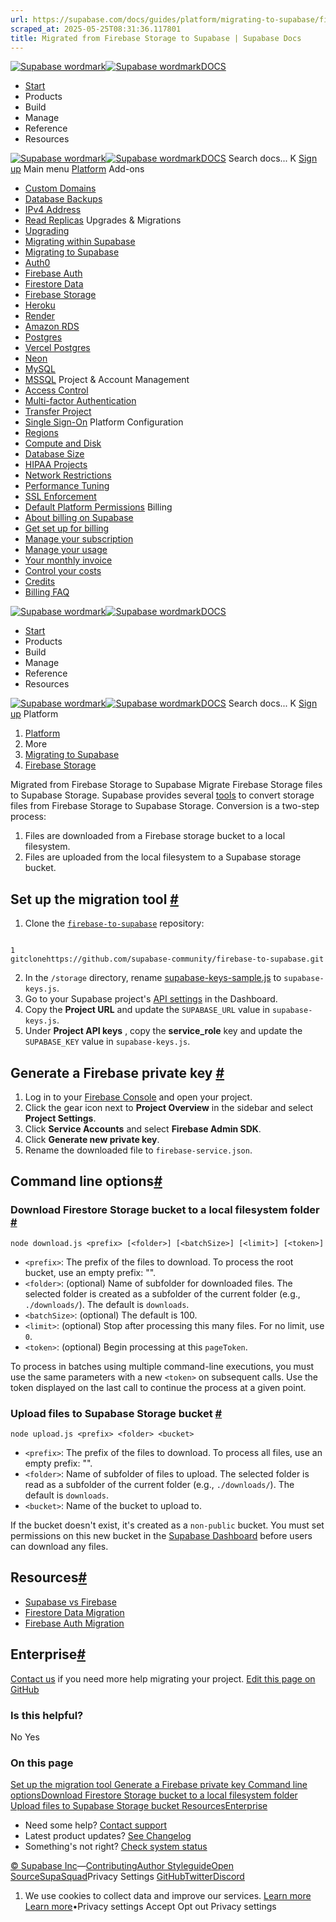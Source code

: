 ```yaml
---
url: https://supabase.com/docs/guides/platform/migrating-to-supabase/firebase-storage
scraped_at: 2025-05-25T08:31:36.117801
title: Migrated from Firebase Storage to Supabase | Supabase Docs
---
```


[![Supabase wordmark](https://supabase.com/docs/_next/image?url=%2Fdocs%2Fsupabase-dark.svg&w=256&q=75)![Supabase wordmark](https://supabase.com/docs/_next/image?url=%2Fdocs%2Fsupabase-light.svg&w=256&q=75)DOCS](https://supabase.com/docs)
  * [Start](https://supabase.com/docs/guides/getting-started)
  * Products 
  * Build 
  * Manage 
  * Reference 
  * Resources 


[![Supabase wordmark](https://supabase.com/docs/_next/image?url=%2Fdocs%2Fsupabase-dark.svg&w=256&q=75)![Supabase wordmark](https://supabase.com/docs/_next/image?url=%2Fdocs%2Fsupabase-light.svg&w=256&q=75)DOCS](https://supabase.com/docs)
Search docs...
K
[Sign up](https://supabase.com/dashboard)
Main menu
[Platform](https://supabase.com/docs/guides/platform)
Add-ons
  * [Custom Domains](https://supabase.com/docs/guides/platform/custom-domains)
  * [Database Backups](https://supabase.com/docs/guides/platform/backups)
  * [IPv4 Address](https://supabase.com/docs/guides/platform/ipv4-address)
  * [Read Replicas](https://supabase.com/docs/guides/platform/read-replicas)
Upgrades & Migrations
  * [Upgrading](https://supabase.com/docs/guides/platform/upgrading)
  * [Migrating within Supabase](https://supabase.com/docs/guides/platform/migrating-within-supabase)
  * [Migrating to Supabase](https://supabase.com/docs/guides/platform/migrating-to-supabase)
  * [Auth0](https://supabase.com/docs/guides/platform/migrating-to-supabase/auth0)
  * [Firebase Auth](https://supabase.com/docs/guides/platform/migrating-to-supabase/firebase-auth)
  * [Firestore Data](https://supabase.com/docs/guides/platform/migrating-to-supabase/firestore-data)
  * [Firebase Storage](https://supabase.com/docs/guides/platform/migrating-to-supabase/firebase-storage)
  * [Heroku](https://supabase.com/docs/guides/platform/migrating-to-supabase/heroku)
  * [Render](https://supabase.com/docs/guides/platform/migrating-to-supabase/render)
  * [Amazon RDS](https://supabase.com/docs/guides/platform/migrating-to-supabase/amazon-rds)
  * [Postgres](https://supabase.com/docs/guides/platform/migrating-to-supabase/postgres)
  * [Vercel Postgres](https://supabase.com/docs/guides/platform/migrating-to-supabase/vercel-postgres)
  * [Neon](https://supabase.com/docs/guides/platform/migrating-to-supabase/neon)
  * [MySQL](https://supabase.com/docs/guides/platform/migrating-to-supabase/mysql)
  * [MSSQL](https://supabase.com/docs/guides/platform/migrating-to-supabase/mssql)
Project & Account Management
  * [Access Control](https://supabase.com/docs/guides/platform/access-control)
  * [Multi-factor Authentication](https://supabase.com/docs/guides/platform/multi-factor-authentication)
  * [Transfer Project](https://supabase.com/docs/guides/platform/project-transfer)
  * [Single Sign-On](https://supabase.com/docs/guides/platform/sso)
Platform Configuration
  * [Regions](https://supabase.com/docs/guides/platform/regions)
  * [Compute and Disk](https://supabase.com/docs/guides/platform/compute-and-disk)
  * [Database Size](https://supabase.com/docs/guides/platform/database-size)
  * [HIPAA Projects](https://supabase.com/docs/guides/platform/hipaa-projects)
  * [Network Restrictions](https://supabase.com/docs/guides/platform/network-restrictions)
  * [Performance Tuning](https://supabase.com/docs/guides/platform/performance)
  * [SSL Enforcement](https://supabase.com/docs/guides/platform/ssl-enforcement)
  * [Default Platform Permissions](https://supabase.com/docs/guides/platform/permissions)
Billing
  * [About billing on Supabase](https://supabase.com/docs/guides/platform/billing-on-supabase)
  * [Get set up for billing](https://supabase.com/docs/guides/platform/get-set-up-for-billing)
  * [Manage your subscription](https://supabase.com/docs/guides/platform/manage-your-subscription)
  * [Manage your usage](https://supabase.com/docs/guides/platform/manage-your-usage)
  * [Your monthly invoice](https://supabase.com/docs/guides/platform/your-monthly-invoice)
  * [Control your costs](https://supabase.com/docs/guides/platform/cost-control)
  * [Credits](https://supabase.com/docs/guides/platform/credits)
  * [Billing FAQ](https://supabase.com/docs/guides/platform/billing-faq)


[![Supabase wordmark](https://supabase.com/docs/_next/image?url=%2Fdocs%2Fsupabase-dark.svg&w=256&q=75)![Supabase wordmark](https://supabase.com/docs/_next/image?url=%2Fdocs%2Fsupabase-light.svg&w=256&q=75)DOCS](https://supabase.com/docs)
  * [Start](https://supabase.com/docs/guides/getting-started)
  * Products 
  * Build 
  * Manage 
  * Reference 
  * Resources 


[![Supabase wordmark](https://supabase.com/docs/_next/image?url=%2Fdocs%2Fsupabase-dark.svg&w=256&q=75)![Supabase wordmark](https://supabase.com/docs/_next/image?url=%2Fdocs%2Fsupabase-light.svg&w=256&q=75)DOCS](https://supabase.com/docs)
Search docs...
K
[Sign up](https://supabase.com/dashboard)
Platform
  1. [Platform](https://supabase.com/docs/guides/platform)
  2. More
  3. [Migrating to Supabase](https://supabase.com/docs/guides/platform/migrating-to-supabase)
  4. [Firebase Storage](https://supabase.com/docs/guides/platform/migrating-to-supabase/firebase-storage)


Migrated from Firebase Storage to Supabase
Migrate Firebase Storage files to Supabase Storage.
Supabase provides several [tools](https://github.com/supabase-community/firebase-to-supabase/tree/main/storage) to convert storage files from Firebase Storage to Supabase Storage. Conversion is a two-step process:
  1. Files are downloaded from a Firebase storage bucket to a local filesystem.
  2. Files are uploaded from the local filesystem to a Supabase storage bucket.


## Set up the migration tool [#](https://supabase.com/docs/guides/platform/migrating-to-supabase/firebase-storage#set-up-migration-tool)
  1. Clone the [`firebase-to-supabase`](https://github.com/supabase-community/firebase-to-supabase) repository:
```

1
gitclonehttps://github.com/supabase-community/firebase-to-supabase.git

```

  2. In the `/storage` directory, rename [supabase-keys-sample.js](https://github.com/supabase-community/firebase-to-supabase/blob/main/storage/supabase-keys-sample.js) to `supabase-keys.js`.
  3. Go to your Supabase project's [API settings](https://supabase.com/dashboard/project/_/settings/api) in the Dashboard.
  4. Copy the **Project URL** and update the `SUPABASE_URL` value in `supabase-keys.js`.
  5. Under **Project API keys** , copy the **service_role** key and update the `SUPABASE_KEY` value in `supabase-keys.js`.


## Generate a Firebase private key [#](https://supabase.com/docs/guides/platform/migrating-to-supabase/firebase-storage#generate-firebase-private-key)
  1. Log in to your [Firebase Console](https://console.firebase.google.com/project) and open your project.
  2. Click the gear icon next to **Project Overview** in the sidebar and select **Project Settings**.
  3. Click **Service Accounts** and select **Firebase Admin SDK**.
  4. Click **Generate new private key**.
  5. Rename the downloaded file to `firebase-service.json`.


## Command line options[#](https://supabase.com/docs/guides/platform/migrating-to-supabase/firebase-storage#command-line-options)
### Download Firestore Storage bucket to a local filesystem folder [#](https://supabase.com/docs/guides/platform/migrating-to-supabase/firebase-storage#download-firestore-storage-bucket)
`node download.js <prefix> [<folder>] [<batchSize>] [<limit>] [<token>]`
  * `<prefix>`: The prefix of the files to download. To process the root bucket, use an empty prefix: "".
  * `<folder>`: (optional) Name of subfolder for downloaded files. The selected folder is created as a subfolder of the current folder (e.g., `./downloads/`). The default is `downloads`.
  * `<batchSize>`: (optional) The default is 100.
  * `<limit>`: (optional) Stop after processing this many files. For no limit, use `0`.
  * `<token>`: (optional) Begin processing at this `pageToken`.


To process in batches using multiple command-line executions, you must use the same parameters with a new `<token>` on subsequent calls. Use the token displayed on the last call to continue the process at a given point.
### Upload files to Supabase Storage bucket [#](https://supabase.com/docs/guides/platform/migrating-to-supabase/firebase-storage#upload-to-supabase-storage-bucket)
`node upload.js <prefix> <folder> <bucket>`
  * `<prefix>`: The prefix of the files to download. To process all files, use an empty prefix: "".
  * `<folder>`: Name of subfolder of files to upload. The selected folder is read as a subfolder of the current folder (e.g., `./downloads/`). The default is `downloads`.
  * `<bucket>`: Name of the bucket to upload to.


If the bucket doesn't exist, it's created as a `non-public` bucket. You must set permissions on this new bucket in the [Supabase Dashboard](https://supabase.com/dashboard/project/_/storage/buckets) before users can download any files.
## Resources[#](https://supabase.com/docs/guides/platform/migrating-to-supabase/firebase-storage#resources)
  * [Supabase vs Firebase](https://supabase.com/alternatives/supabase-vs-firebase)
  * [Firestore Data Migration](https://supabase.com/docs/guides/migrations/firestore-data)
  * [Firebase Auth Migration](https://supabase.com/docs/guides/migrations/firebase-auth)


## Enterprise[#](https://supabase.com/docs/guides/platform/migrating-to-supabase/firebase-storage#enterprise)
[Contact us](https://forms.supabase.com/enterprise) if you need more help migrating your project.
[Edit this page on GitHub ](https://github.com/supabase/supabase/blob/master/apps/docs/content/guides/platform/migrating-to-supabase/firebase-storage.mdx)
### Is this helpful?
No Yes
### On this page
[Set up the migration tool ](https://supabase.com/docs/guides/platform/migrating-to-supabase/firebase-storage#set-up-migration-tool)[Generate a Firebase private key ](https://supabase.com/docs/guides/platform/migrating-to-supabase/firebase-storage#generate-firebase-private-key)[Command line options](https://supabase.com/docs/guides/platform/migrating-to-supabase/firebase-storage#command-line-options)[Download Firestore Storage bucket to a local filesystem folder ](https://supabase.com/docs/guides/platform/migrating-to-supabase/firebase-storage#download-firestore-storage-bucket)[Upload files to Supabase Storage bucket ](https://supabase.com/docs/guides/platform/migrating-to-supabase/firebase-storage#upload-to-supabase-storage-bucket)[Resources](https://supabase.com/docs/guides/platform/migrating-to-supabase/firebase-storage#resources)[Enterprise](https://supabase.com/docs/guides/platform/migrating-to-supabase/firebase-storage#enterprise)
  * Need some help?
[Contact support](https://supabase.com/support)
  * Latest product updates?
[See Changelog](https://supabase.com/changelog)
  * Something's not right?
[Check system status](https://status.supabase.com/)


[© Supabase Inc](https://supabase.com/)—[Contributing](https://github.com/supabase/supabase/blob/master/apps/docs/DEVELOPERS.md)[Author Styleguide](https://github.com/supabase/supabase/blob/master/apps/docs/CONTRIBUTING.md)[Open Source](https://supabase.com/open-source)[SupaSquad](https://supabase.com/supasquad)Privacy Settings
[GitHub](https://github.com/supabase/supabase)[Twitter](https://twitter.com/supabase)[Discord](https://discord.supabase.com/)
  1. We use cookies to collect data and improve our services. [Learn more](https://supabase.com/privacy#8-cookies-and-similar-technologies-used-on-our-european-services)
[Learn more](https://supabase.com/privacy#8-cookies-and-similar-technologies-used-on-our-european-services)•Privacy settings
Accept Opt out Privacy settings



